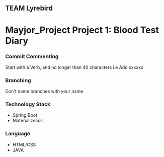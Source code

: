 ## TEAM Lyrebird 
# Mayjor_Project Project 1: Blood Test Diary


### Commit Commenting
Start with a Verb, and no longer than 40 characters
i.e Add xxxxxx

### Branching
Don't name branches with your name

### Technology Stack
- Spring Boot
- Materializecss

### Language
- HTML/CSS
- JAVA
